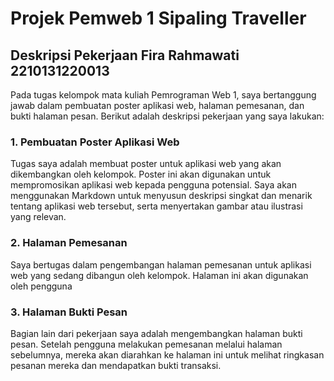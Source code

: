 # Projek Pemweb 1 Sipaling Traveller


## Deskripsi Pekerjaan Fira Rahmawati 2210131220013

Pada tugas kelompok mata kuliah Pemrograman Web 1, saya bertanggung jawab dalam pembuatan poster aplikasi web, halaman pemesanan, dan bukti halaman pesan. Berikut adalah deskripsi pekerjaan yang saya lakukan:

### 1. Pembuatan Poster Aplikasi Web

Tugas saya adalah membuat poster untuk aplikasi web yang akan dikembangkan oleh kelompok. Poster ini akan digunakan untuk mempromosikan aplikasi web kepada pengguna potensial. Saya akan menggunakan Markdown untuk menyusun deskripsi singkat dan menarik tentang aplikasi web tersebut, serta menyertakan gambar atau ilustrasi yang relevan.

### 2. Halaman Pemesanan

Saya bertugas dalam pengembangan halaman pemesanan untuk aplikasi web yang sedang dibangun oleh kelompok. Halaman ini akan digunakan oleh pengguna 

### 3. Halaman Bukti Pesan

Bagian lain dari pekerjaan saya adalah mengembangkan halaman bukti pesan. Setelah pengguna melakukan pemesanan melalui halaman sebelumnya, mereka akan diarahkan ke halaman ini untuk melihat ringkasan pesanan mereka dan mendapatkan bukti transaksi. 
